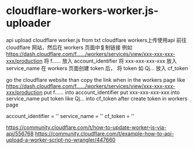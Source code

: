 # cloudflare-workers-worker.js-uploader
api upload cloudflare worker.js from txt
cloudflare workers上传使用api 
前往 cloudflare 网站，然后在 workers 页面中复制链接 例如 https://dash.cloudflare.com/f……/workers/services/view/xxx-xxx-xxx-xxx/production 
将 f…… 放入 account_identifier 
将 xxx-xxx-xxx-xxx 放入 service_name 在 workers 页面创建 token 后，
将 token 如 Qj… 放入 cf_token


go the cloudflare website than copy the link when in the workers page
like
https://dash.cloudflare.com/f……/workers/services/view/xxx-xxx-xxx-xxx/production 
put f…… into account_identifier
put xxx-xxx-xxx-xxx into service_name
put token like Qj... into cf_token after create token in workers page


account_identifier = ''
service_name = ''
 cf_token = ''

https://community.cloudflare.com/t/how-to-update-worker-js-via-api/556768
https://community.cloudflare.com/t/example-how-to-api-upload-a-worker-script-no-wrangler/447660
